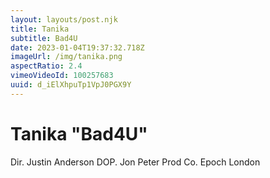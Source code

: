 ```yaml
---
layout: layouts/post.njk
title: Tanika
subtitle: Bad4U
date: 2023-01-04T19:37:32.718Z
imageUrl: /img/tanika.png
aspectRatio: 2.4
vimeoVideoId: 100257683
uuid: d_iElXhpuTp1VpJ0PGX9Y
---
```


# Tanika "Bad4U"

Dir. Justin Anderson
DOP. Jon Peter
Prod Co. Epoch London
